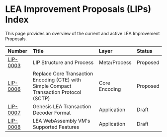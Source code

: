 # LEA Improvement Proposals (LIPs) Index

This page provides an overview of the current and active LEA Improvement Proposals.

| Number | Title | Layer | Status |
| :--- | :---- | :---- | :--- |
| [LIP-0003](./LIP-0003) | LIP Structure and Process | Meta/Process | Proposed |
| [LIP-0006](./LIP-0006) | Replace Core Transaction Encoding (CTE) with Simple Compact Transaction Protocol (SCTP) | Core Encoding | Proposed |
| [LIP-0007](./LIP-0007) | Genesis LEA Transaction Decoder Format | Application | Draft |
| [LIP-0008](./LIP-0008) | LEA WebAssembly VM's Supported Features | Application | Draft |
